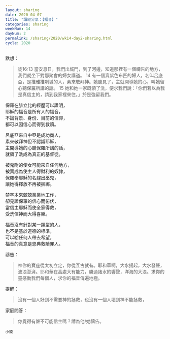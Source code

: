 ```yaml
---
layout: sharing
date: 2020-04-07
title: "讀經分享：【福音】"
categories: sharing
weekNum: 14
dayNum: 2
permalink: /sharing/2020/wk14-day2-sharing.html
cycle: 2020
---
```


默想：
>徒16:13 當安息日，我們出城門，到了河邊，知道那裡有一個禱告的地方，我們就坐下對那聚會的婦女講道。 14 有一個賣紫色布匹的婦人，名叫呂底亞，是推雅推喇城的人，素來敬拜神。她聽見了，主就開導她的心，叫她留心聽保羅所講的話。 15 她和她一家既領了洗，便求我們說：「你們若以為我是真信主的，請到我家裡來住。」於是強留我們。  

  
保羅在腓立比的經歷可以證明，  
耶穌的福音是所有人的福音，  
不論背景、身份、目前的信仰，  
都可以因信心而得到救贖。  

呂底亞來自中亞是成功商人，  
素來敬拜神但不認識耶穌，  
主開導她的心聽保羅所講的話，  
就領了洗成為真正的基督徒。  

被鬼附的使女可能來自任何地方，  
被賣成為使主人得財利的奴隸，  
保羅奉耶穌的名趕出巫鬼，  
讓她得釋放不再被捆綁。  

禁卒本來兢兢業業地工作，  
卻見證保羅的信心而俯伏，  
當信主耶穌而使全家得救，  
受洗信神而大得喜樂。  

福音沒有針對某一類型的人，  
也不是基於道德的標準，  
可以給任何人帶去希望，  
福音的真意是恩典救贖罪人。  

禱告：
>神你的寶座從太初立定，你從亙古就有。耶和華啊，大水揚起，大水發聲，波浪澎湃。耶和華在高處大有能力，勝過諸水的響聲，洋海的大浪。求你的靈感動我們每個人，求你的福音傳遍地極。  

提醒：
>沒有一個人好到不需要神的拯救，也沒有一個人壞到神不能拯救，  

家庭問答：
>你覺得有誰不可能信主嗎？請為他/她禱告。  

`小錢`  

